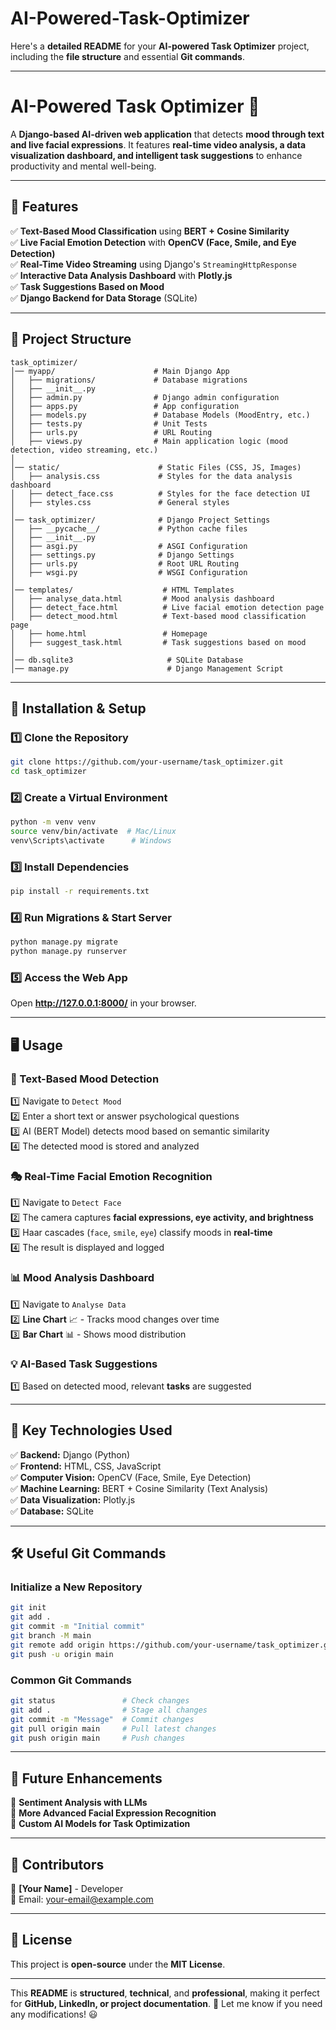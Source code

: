# AI-Powered-Task-Optimizer
Here's a **detailed README** for your **AI-powered Task Optimizer** project, including the **file structure** and essential **Git commands**.

---

# **AI-Powered Task Optimizer 🚀**  
A **Django-based AI-driven web application** that detects **mood through text and live facial expressions**. It features **real-time video analysis, a data visualization dashboard, and intelligent task suggestions** to enhance productivity and mental well-being.  

---

## **📌 Features**  

✅ **Text-Based Mood Classification** using **BERT + Cosine Similarity**  
✅ **Live Facial Emotion Detection** with **OpenCV (Face, Smile, and Eye Detection)**  
✅ **Real-Time Video Streaming** using Django's `StreamingHttpResponse`  
✅ **Interactive Data Analysis Dashboard** with **Plotly.js**  
✅ **Task Suggestions Based on Mood**  
✅ **Django Backend for Data Storage** (SQLite)  

---

## **📂 Project Structure**  

```
task_optimizer/
│── myapp/                      # Main Django App
│   ├── migrations/             # Database migrations
│   ├── __init__.py
│   ├── admin.py                # Django admin configuration
│   ├── apps.py                 # App configuration
│   ├── models.py               # Database Models (MoodEntry, etc.)
│   ├── tests.py                # Unit Tests
│   ├── urls.py                 # URL Routing
│   ├── views.py                # Main application logic (mood detection, video streaming, etc.)
│
│── static/                      # Static Files (CSS, JS, Images)
│   ├── analysis.css             # Styles for the data analysis dashboard
│   ├── detect_face.css          # Styles for the face detection UI
│   ├── styles.css               # General styles
│
│── task_optimizer/              # Django Project Settings
│   ├── __pycache__/             # Python cache files
│   ├── __init__.py
│   ├── asgi.py                  # ASGI Configuration
│   ├── settings.py              # Django Settings
│   ├── urls.py                  # Root URL Routing
│   ├── wsgi.py                  # WSGI Configuration
│
│── templates/                    # HTML Templates
│   ├── analyse_data.html         # Mood analysis dashboard
│   ├── detect_face.html          # Live facial emotion detection page
│   ├── detect_mood.html          # Text-based mood classification page
│   ├── home.html                 # Homepage
│   ├── suggest_task.html         # Task suggestions based on mood
│
│── db.sqlite3                     # SQLite Database
│── manage.py                      # Django Management Script
```

---

## **🚀 Installation & Setup**  

### **1️⃣ Clone the Repository**  
```sh
git clone https://github.com/your-username/task_optimizer.git
cd task_optimizer
```

### **2️⃣ Create a Virtual Environment**  
```sh
python -m venv venv
source venv/bin/activate  # Mac/Linux
venv\Scripts\activate      # Windows
```

### **3️⃣ Install Dependencies**  
```sh
pip install -r requirements.txt
```

### **4️⃣ Run Migrations & Start Server**  
```sh
python manage.py migrate
python manage.py runserver
```

### **5️⃣ Access the Web App**  
Open **http://127.0.0.1:8000/** in your browser.

---

## **🖥️ Usage**  

### **🌟 Text-Based Mood Detection**  
1️⃣ Navigate to `Detect Mood`  
2️⃣ Enter a short text or answer psychological questions  
3️⃣ AI (BERT Model) detects mood based on semantic similarity  
4️⃣ The detected mood is stored and analyzed  

### **🎭 Real-Time Facial Emotion Recognition**  
1️⃣ Navigate to `Detect Face`  
2️⃣ The camera captures **facial expressions, eye activity, and brightness**  
3️⃣ Haar cascades (`face`, `smile`, `eye`) classify moods in **real-time**  
4️⃣ The result is displayed and logged  

### **📊 Mood Analysis Dashboard**  
1️⃣ Navigate to `Analyse Data`  
2️⃣ **Line Chart** 📈 - Tracks mood changes over time  
3️⃣ **Bar Chart** 📊 - Shows mood distribution  

### **💡 AI-Based Task Suggestions**  
1️⃣ Based on detected mood, relevant **tasks** are suggested  

---

## **📌 Key Technologies Used**  

✅ **Backend:** Django (Python)  
✅ **Frontend:** HTML, CSS, JavaScript  
✅ **Computer Vision:** OpenCV (Face, Smile, Eye Detection)  
✅ **Machine Learning:** BERT + Cosine Similarity (Text Analysis)  
✅ **Data Visualization:** Plotly.js  
✅ **Database:** SQLite  

---

## **🛠️ Useful Git Commands**  

### **Initialize a New Repository**  
```sh
git init
git add .
git commit -m "Initial commit"
git branch -M main
git remote add origin https://github.com/your-username/task_optimizer.git
git push -u origin main
```

### **Common Git Commands**  
```sh
git status               # Check changes
git add .                # Stage all changes
git commit -m "Message"  # Commit changes
git pull origin main     # Pull latest changes
git push origin main     # Push changes
```

---

## **🚀 Future Enhancements**  
🔹 **Sentiment Analysis with LLMs**  
🔹 **More Advanced Facial Expression Recognition**  
🔹 **Custom AI Models for Task Optimization**  

---

## **📌 Contributors**  
👤 **[Your Name]** - Developer  
📧 Email: your-email@example.com  

---

## **📜 License**  
This project is **open-source** under the **MIT License**.  

---

This **README** is **structured**, **technical**, and **professional**, making it perfect for **GitHub, LinkedIn, or project documentation**. 🚀 Let me know if you need any modifications! 😃
